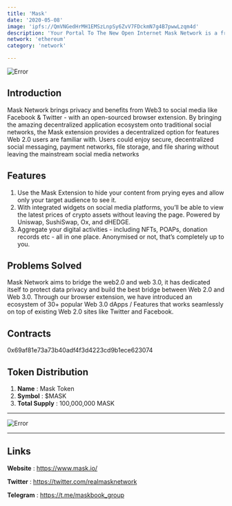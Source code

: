 ```yaml
---
title: 'Mask'
date: '2020-05-08'
image: 'ipfs://QmVNGedHrMH1EMSzLnpSy6ZvV7FDckmN7g4B7pwwLzqm4d'
description: 'Your Portal To The New Open Internet Mask Network is a free and open source software'
network: 'ethereum'
category: 'network'

---
```


![Error](ipfs://QmQywpCbYcM5fVaBizBsFNdnCjFUNtyZqWwPDu6SCYMYNc)

## Introduction

Mask Network brings privacy and benefits from Web3 to social media like Facebook & Twitter - with an open-sourced browser extension. By bringing the amazing decentralized application ecosystem onto traditional social networks, the Mask extension provides a decentralized option for features Web 2.0 users are familiar with. Users could enjoy secure, decentralized social messaging, payment networks, file storage, and file sharing without leaving the mainstream social media networks


## Features

1. Use the Mask Extension to hide your content from prying eyes and allow only your target audience to see it.
3. With integrated widgets on social media platforms, you’ll be able to view the latest prices of crypto assets without leaving the page. Powered by Uniswap, SushiSwap, Ox, and dHEDGE.
4. Aggregate your digital activities - including NFTs, POAPs, donation records etc - all in one place. Anonymised or not, that’s completely up to you.

## Problems Solved

Mask Network aims to bridge the web2.0 and web 3.0, it has dedicated itself to protect data privacy and build the best bridge between Web 2.0 and Web 3.0. Through our browser extension, we have introduced an ecosystem of 30+ popular Web 3.0 dApps / Features that works seamlessly on top of existing Web 2.0 sites like Twitter and Facebook.

## Contracts

0x69af81e73a73b40adf4f3d4223cd9b1ece623074



## Token Distribution

1. **Name** : Mask Token
2. **Symbol** : $MASK
3. **Total Supply** : 100,000,000 MASK

---

![Error](ipfs://QmUQ7AF6GfZjTHkXzuAnTtD39J1gTkfDK761RefZUdfbAQ)


---

## Links

**Website** : <https://www.mask.io/>

**Twitter** : <https://twitter.com/realmasknetwork>

**Telegram** : <https://t.me/maskbook_group>
